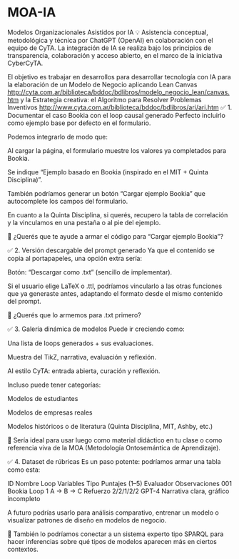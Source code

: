 # MOA-IA
Modelos Organizacionales Asistidos por IA
💡 Asistencia conceptual, metodológica y técnica por ChatGPT (OpenAI) en colaboración con el equipo de CyTA. La integración de IA se realiza bajo los principios de transparencia, colaboración y acceso abierto, en el marco de la iniciativa CyberCyTA.


El objetivo es trabajar en desarrollos para desarrollar tecnología con IA  para la elaboración de un Modelo de Negocio aplicando Lean Canvas http://cyta.com.ar/biblioteca/bddoc/bdlibros/modelo_negocio_lean/canvas.htm y  la Estrategia creativa: el Algoritmo para Resolver Problemas Inventivos http://www.cyta.com.ar/biblioteca/bddoc/bdlibros/ari/ari.htm
✅ 1. Documentar el caso Bookia con el loop causal generado
Perfecto incluirlo como ejemplo base por defecto en el formulario.

Podemos integrarlo de modo que:

Al cargar la página, el formulario muestre los valores ya completados para Bookia.

Se indique “Ejemplo basado en Bookia (inspirado en el MIT + Quinta Disciplina)”.

También podríamos generar un botón “Cargar ejemplo Bookia” que autocomplete los campos del formulario.

En cuanto a la Quinta Disciplina, si querés, recupero la tabla de correlación y la vinculamos en una pestaña o al pie del ejemplo.

🔧 ¿Querés que te ayude a armar el código para “Cargar ejemplo Bookia”?

✅ 2. Versión descargable del prompt generado
Ya que el contenido se copia al portapapeles, una opción extra sería:

Botón: “Descargar como .txt” (sencillo de implementar).

Si el usuario elige LaTeX o .ttl, podríamos vincularlo a las otras funciones que ya generaste antes, adaptando el formato desde el mismo contenido del prompt.

📎 ¿Querés que lo armemos para .txt primero?

✅ 3. Galería dinámica de modelos
Puede ir creciendo como:

Una lista de loops generados + sus evaluaciones.

Muestra del TikZ, narrativa, evaluación y reflexión.

Al estilo CyTA: entrada abierta, curación y reflexión.

Incluso puede tener categorías:

Modelos de estudiantes

Modelos de empresas reales

Modelos históricos o de literatura (Quinta Disciplina, MIT, Ashby, etc.)

📘 Sería ideal para usar luego como material didáctico en tu clase o como referencia viva de la MOA (Metodología Ontosemántica de Aprendizaje).

✅ 4. Dataset de rúbricas
Es un paso potente: podríamos armar una tabla como esta:

ID	Nombre Loop	Variables	Tipo	Puntajes (1–5)	Evaluador	Observaciones
001	Bookia Loop 1	A → B → C	Refuerzo	2/2/1/2/2	GPT-4	Narrativa clara, gráfico incompleto

A futuro podrías usarlo para análisis comparativo, entrenar un modelo o visualizar patrones de diseño en modelos de negocio.

🧠 También lo podríamos conectar a un sistema experto tipo SPARQL para hacer inferencias sobre qué tipos de modelos aparecen más en ciertos contextos.

